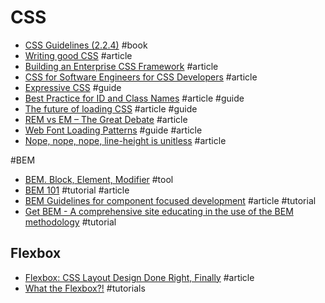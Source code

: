 # CSS

- [CSS Guidelines (2.2.4)](http://cssguidelin.es) #book
- [Writing good CSS](http://markrabey.com/2014/11/07/writing-good-css) #article
- [Building an Enterprise CSS Framework](https://medium.com/salesforce-ux/building-an-enterprise-framework-is-hard-1e8d8b33e082) #article
- [CSS for Software Engineers for CSS Developers](https://speakerdeck.com/csswizardry/css-for-software-engineers-for-css-developers) #article
- [Expressive CSS](http://johnpolacek.github.io/expressive-css) #guide
- [Best Practice for ID and Class Names](http://meiert.com/en/blog/20080812/best-practice-ids-and-classes) #article #guide
- [The future of loading CSS](https://jakearchibald.com/2016/link-in-body/) #article #guide
- [REM vs EM – The Great Debate](http://zellwk.com/blog/rem-vs-em/) #article
- [Web Font Loading Patterns](https://www.bramstein.com/writing/web-font-loading-patterns.html) #guide #article
- [Nope, nope, nope, line-height is unitless](http://allthingssmitty.com/2017/01/30/nope-nope-nope-line-height-is-unitless) #article

#BEM

- [BEM. Block, Element, Modifier](https://en.bem.info) #tool
- [BEM 101](https://css-tricks.com/bem-101) #tutorial #article
- [BEM Guidelines for component focused development](http://www.joelambert.co.uk/article/bem-guidelines) #article #tutorial
- [Get BEM - A comprehensive site educating in the use of the BEM methodology](http://getbem.com) #tutorial

## Flexbox

- [Flexbox: CSS Layout Design Done Right, Finally](https://medium.com/@effectiveui/flexbox-css-layout-design-done-right-finally-d8f712923060) #article
- [What the Flexbox?!](http://flexbox.io) #tutorials
